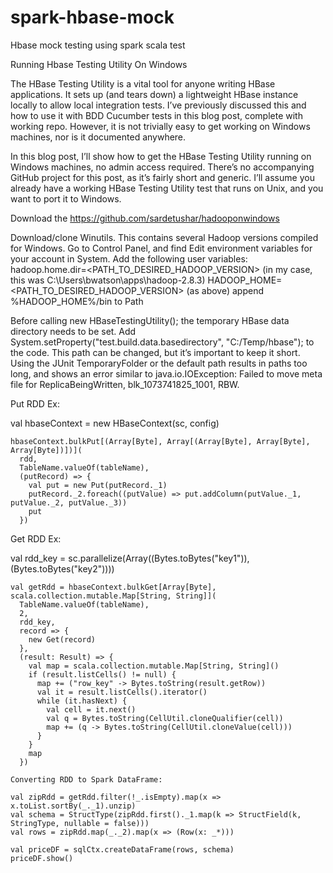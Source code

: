 # spark-hbase-mock
Hbase mock testing using spark scala test


Running Hbase Testing Utility On Windows

The HBase Testing Utility is a vital tool for anyone writing HBase applications. 
It sets up (and tears down) a lightweight HBase instance locally to allow local integration tests. 
I’ve previously discussed this and how to use it with BDD Cucumber tests in this blog post, complete with working repo. 
However, it is not trivially easy to get working on Windows machines, nor is it documented anywhere.

In this blog post, I’ll show how to get the HBase Testing Utility running on Windows machines, no admin access required. 
There’s no accompanying GitHub project for this post, as it’s fairly short and generic. 
I’ll assume you already have a working HBase Testing Utility test that runs on Unix, and you want to port it to Windows.

Download the https://github.com/sardetushar/hadooponwindows

Download/clone Winutils. This contains several Hadoop versions compiled for Windows.
Go to Control Panel, and find Edit environment variables for your account in System.
Add the following user variables:
hadoop.home.dir=<PATH_TO_DESIRED_HADOOP_VERSION> (in my case, this was C:\Users\bwatson\apps\hadoop-2.8.3)
HADOOP_HOME=<PATH_TO_DESIRED_HADOOP_VERSION> (as above)
append %HADOOP_HOME%/bin to Path

Before calling new HBaseTestingUtility(); 
the temporary HBase data directory needs to be set. 
Add System.setProperty("test.build.data.basedirectory", "C:/Temp/hbase"); to the code. 
This path can be changed, but it’s important to keep it short. Using the JUnit TemporaryFolder or the default path results in paths 
too long, and shows an error similar to
java.io.IOException: Failed to move meta file for ReplicaBeingWritten, blk_1073741825_1001, RBW.



Put RDD Ex:


val hbaseContext = new HBaseContext(sc, config)

    hbaseContext.bulkPut[(Array[Byte], Array[(Array[Byte], Array[Byte], Array[Byte])])](
      rdd,
      TableName.valueOf(tableName),
      (putRecord) => {
        val put = new Put(putRecord._1)
        putRecord._2.foreach((putValue) => put.addColumn(putValue._1, putValue._2, putValue._3))
        put
      })
      
      
  Get RDD Ex: 
  
  
  val rdd_key = sc.parallelize(Array((Bytes.toBytes("key1")), (Bytes.toBytes("key2"))))

    val getRdd = hbaseContext.bulkGet[Array[Byte], scala.collection.mutable.Map[String, String]](
      TableName.valueOf(tableName),
      2,
      rdd_key,
      record => {
        new Get(record)
      },
      (result: Result) => {
        val map = scala.collection.mutable.Map[String, String]()
        if (result.listCells() != null) {
          map += ("row_key" -> Bytes.toString(result.getRow))
          val it = result.listCells().iterator()
          while (it.hasNext) {
            val cell = it.next()
            val q = Bytes.toString(CellUtil.cloneQualifier(cell))
            map += (q -> Bytes.toString(CellUtil.cloneValue(cell)))
          }
        }
        map
      })
      
    Converting RDD to Spark DataFrame:
    
    val zipRdd = getRdd.filter(!_.isEmpty).map(x => x.toList.sortBy(_._1).unzip)
    val schema = StructType(zipRdd.first()._1.map(k => StructField(k, StringType, nullable = false)))
    val rows = zipRdd.map(_._2).map(x => (Row(x: _*)))

    val priceDF = sqlCtx.createDataFrame(rows, schema)
    priceDF.show()
